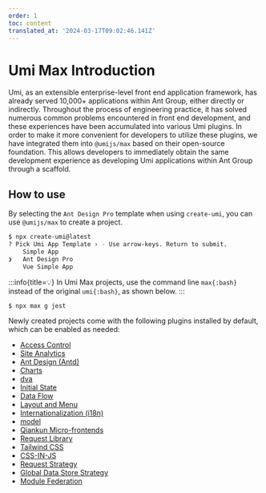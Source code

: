 ```yaml
---
order: 1
toc: content
translated_at: '2024-03-17T09:02:46.141Z'
---
```


# Umi Max Introduction

Umi, as an extensible enterprise-level front end application framework, has already served 10,000+ applications within Ant Group, either directly or indirectly. Throughout the process of engineering practice, it has solved numerous common problems encountered in front end development, and these experiences have been accumulated into various Umi plugins. In order to make it more convenient for developers to utilize these plugins, we have integrated them into `@umijs/max` based on their open-source foundation. This allows developers to immediately obtain the same development experience as developing Umi applications within Ant Group through a scaffold.

## How to use

By selecting the `Ant Design Pro` template when using `create-umi`, you can use `@umijs/max` to create a project.

```bash {4}
$ npx create-umi@latest
? Pick Umi App Template › - Use arrow-keys. Return to submit.
    Simple App
❯   Ant Design Pro
    Vue Simple App
```

:::info{title=💡}
In Umi Max projects, use the command line `max{:bash}` instead of the original `umi{:bash}`, as shown below.
:::

```bash /max/
$ npx max g jest
```

Newly created projects come with the following plugins installed by default, which can be enabled as needed:

- [Access Control](./access)
- [Site Analytics](./analytics)
- [Ant Design (Antd)](./antd)
- [Charts](./charts)
- [dva](./dva)
- [Initial State](./data-flow#global-initial-state)
- [Data Flow](./data-flow)
- [Layout and Menu](./layout-menu)
- [Internationalization (i18n)](./i18n)
- [model](./data-flow)
- [Qiankun Micro-frontends](./micro-frontend)
- [Request Library](./request)
- [Tailwind CSS](./tailwindcss)
- [CSS-IN-JS](./styled-components)
- [Request Strategy](./react-query)
- [Global Data Store Strategy](./valtio)
- [Module Federation](./mf)
